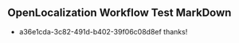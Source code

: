 ## OpenLocalization Workflow Test MarkDown

* a36e1cda-3c82-491d-b402-39f06c08d8ef 
thanks!



<!--HONumber=Jan16_HO3-->
